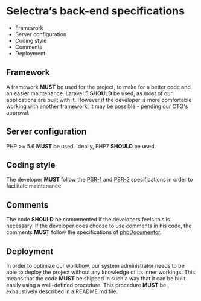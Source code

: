 # Selectra’s back-end specifications

* Framework
* Server configuration
* Coding style
* Comments
* Deployment



## Framework

A framework **MUST** be used for the project, to make for a better code and an easier maintenance. Laravel 5 **SHOULD** be used, as most of our applications are built with it. However if the developer is more comfortable working with another framework, it may be possible - pending our CTO's approval.

## Server configuration

PHP >= 5.6 **MUST** be used. Ideally, PHP7 **SHOULD** be used.

## Coding style

The developer **MUST** follow the [PSR-1](http://www.php-fig.org/psr/psr-1/) and [PSR-2](http://www.php-fig.org/psr/psr-2/) specifications in order to facilitate maintenance.

## Comments

The code **SHOULD** be commmented if the developers feels this is necessary. If the developer does choose to use comments in his code, the comments **MUST** follow the specifications
of [phpDocumentor](https://www.phpdoc.org/docs/latest/index.html).

## Deployment

  In order to optimize our workflow, our system administrator needs to be able to deploy the project without any knowledge of its inner workings. This means that the code **MUST** be shipped in such a way that it can be built easily using a well-defined procedure. This procedure **MUST** be exhaustively described in a README.md file.
